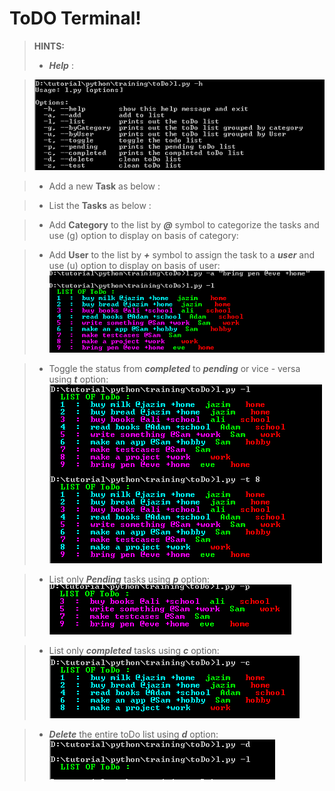 ToDO Terminal!
===================

> **HINTS:**
> - ***Help*** :

>![ScreenShot](/img/h.png)

> - Add a new **Task** as below :

> - List the **Tasks** as below :

> - Add **Category** to the list by ***@*** symbol to categorize the tasks and use (g) option to display on basis of category:

> - Add **User** to the list by ***+*** symbol to assign the task to a ***user*** and use (u) option to display on basis of user:
>![ScreenShot](/img/l.png)

> - Toggle the status from ***completed*** to ***pending*** or vice - versa using ***t*** option:
>![ScreenShot](/img/t.png)

> - List only ***Pending*** tasks using ***p*** option:
>![ScreenShot](/img/p.png)

> - List only ***completed*** tasks using ***c*** option:
>![ScreenShot](/img/c.png)

> - ***Delete*** the entire toDo list using ***d*** option:
>![ScreenShot](/img/d.png)


